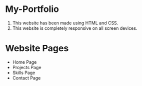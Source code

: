 # My-Portfolio

1. This website has been made using HTML and CSS.
2. This website is completely responsive on all screen devices.

# Website Pages

- Home Page
- Projects Page
- Skills Page
- Contact Page
